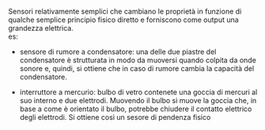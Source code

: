 Sensori relativamente semplici che cambiano le proprietà in funzione di qualche semplice principio fisico diretto e forniscono come output una grandezza elettrica.  
es:

* sensore di rumore a condensatore: una delle due piastre del condensatore è strutturata in modo da muoversi quando colpita da onde sonore e, quindi, si ottiene che in caso di rumore cambia la capacità del condensatore.

* interruttore a mercurio: bulbo di vetro contenete una goccia di mercuri al suo interno e due elettrodi. Muovendo il bulbo si muove la goccia che, in base a come è orientato il bulbo, potrebbe chiudere il contatto elettrico degli elettrodi. Si ottiene così un sesore di pendenza fisico  